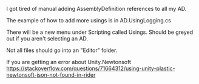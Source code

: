 I got tired of manual adding AssemblyDefinition references to all my AD. 

The example of how to add more usings is in AD.UsingLogging.cs

There will be a new menu under Scripting called Usings. Should be greyed out if you aren't selecting an AD.

Not all files should go into an "Editor" folder.

If you are getting an error about Unity.Newtonsoft
https://stackoverflow.com/questions/71664312/using-unity-plastic-newtonsoft-json-not-found-in-rider
